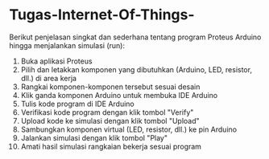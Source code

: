 # Tugas-Internet-Of-Things-

Berikut penjelasan singkat dan sederhana tentang program Proteus Arduino hingga menjalankan simulasi (run):

1. Buka aplikasi Proteus
2. Pilih dan letakkan komponen yang dibutuhkan (Arduino, LED, resistor, dll.) di area kerja
3. Rangkai komponen-komponen tersebut sesuai desain
4. Klik ganda komponen Arduino untuk membuka IDE Arduino
5. Tulis kode program di IDE Arduino
6. Verifikasi kode program dengan klik tombol "Verify"
7. Upload kode ke simulasi dengan klik tombol "Upload"
8. Sambungkan komponen virtual (LED, resistor, dll.) ke pin Arduino
9. Jalankan simulasi dengan klik tombol "Play"
10. Amati hasil simulasi rangkaian bekerja sesuai program

